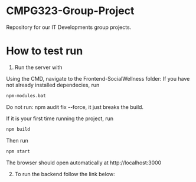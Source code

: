 # CMPG323-Group-Project
Repository for our IT Developments group projects.

# How to test run

1. Run the server with

Using the CMD, navigate to the Frontend-SocialWellness folder:
If you have not already installed dependecies, run

```bash
npm-modules.bat
```
Do not run: npm audit fix --force, it just breaks the build.

If it is your first time running the project, run

```bash
npm build
```

Then run

```bash
npm start
```

The browser should open automatically at http://localhost:3000

2. To run the backend follow the link below:




